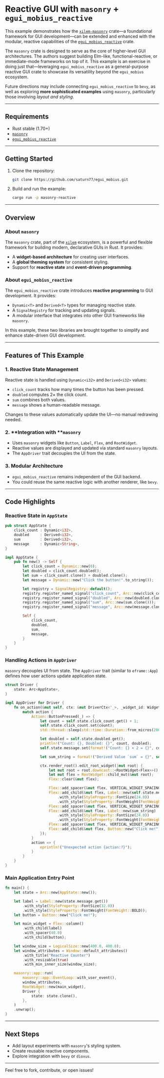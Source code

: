 # Reactive GUI with `masonry` + `egui_mobius_reactive`

This example demonstrates how the [`xilem-masonry`](https://docs.rs/masonry/latest/masonry/) crate—a foundational framework for GUI development—can be extended and enhanced with the modular, reactive capabilities of the [`egui_mobius_reactive`](https://crates.io/crates/egui_mobius_reactive) crate.

The `masonry` crate is designed to serve as the core of higher-level GUI architectures. The authors suggest building Elm-like, functional-reactive, or immediate-mode frameworks on top of it. This example is an exercise in doing just that—leveraging `egui_mobius_reactive` as a general-purpose reactive GUI crate to showcase its versatility beyond the `egui_mobius` ecosystem.

Future directions may include connecting `egui_mobius_reactive` to `bevy`, as well as exploring **more sophisticated examples** using `masonry`, particularly those involving *layout and styling*.

---

## Requirements

- Rust stable (1.70+)
- [`masonry`](https://crates.io/crates/masonry)
- [`egui_mobius_reactive`](https://crates.io/crates/egui_mobius_reactive)

---

## Getting Started

1. Clone the repository:

   ```bash
   git clone https://github.com/saturn77/egui_mobius.git
   ```

2. Build and run the example:

   ```bash
   cargo run -p masonry-reactive
   ```

---

## Overview

### About `masonry`

The `masonry` crate, part of the [`xilem`](https://github.com/linebender/xilem) ecosystem, is a powerful and flexible framework for building modern, declarative GUIs in Rust. It provides:

- A **widget-based architecture** for creating user interfaces.
- A **global theming system** for consistent styling.
- Support for **reactive state** and **event-driven programming**.

### About `egui_mobius_reactive`

The `egui_mobius_reactive` crate introduces **reactive programming** to GUI development. It provides:

- `Dynamic<T>` and `Derived<T>` types for managing reactive state.
- A `SignalRegistry` for tracking and updating signals.
- A modular interface that integrates into other GUI frameworks like `masonry`.

In this example, these two libraries are brought together to simplify and enhance state-driven GUI development.

---

## Features of This Example

### 1. **Reactive State Management**

Reactive state is handled using `Dynamic<i32>` and `Derived<i32>` values:

- `click_count` tracks how many times the button has been pressed.
- `doubled` computes 2× the click count.
- `sum` combines both values.
- `message` shows a human-readable message.

Changes to these values automatically update the UI—no manual redrawing needed.

### 2. \*\*Integration with \*\***`masonry`**

- Uses `masonry` widgets like `Button`, `Label`, `Flex`, and `RootWidget`.
- Reactive values are displayed and updated via standard `masonry` layouts.
- The `AppDriver` trait decouples the UI from the state.

### 3. **Modular Architecture**

- `egui_mobius_reactive` remains independent of the GUI backend.
- You could reuse the same reactive logic with another renderer, like `bevy`.

---

## Code Highlights

### Reactive State in `AppState`

```rust
pub struct AppState {
    click_count : Dynamic<i32>,
    doubled     : Derived<i32>,
    sum         : Derived<i32>,
    message     : Dynamic<String>,
}

impl AppState {
    pub fn new() -> Self {
        let click_count = Dynamic::new(0);
        let doubled = click_count.doubled();
        let sum = click_count.clone() + doubled.clone();
        let message = Dynamic::new("Click the button!".to_string());

        let registry = SignalRegistry::default();
        registry.register_named_signal("click_count", Arc::new(click_count.clone()));
        registry.register_named_signal("doubled", Arc::new(doubled.clone()));
        registry.register_named_signal("sum", Arc::new(sum.clone()));
        registry.register_named_signal("message", Arc::new(message.clone()));

        Self {
            click_count,
            doubled,
            sum,
            message,
        }
    }
}
```

### Handling Actions in `AppDriver`

`masonry` decouples UI from state. The `AppDriver` trait (similar to `eframe::App`) defines how user actions update application state.

```rust
struct Driver {
    state: Arc<AppState>,
}

impl AppDriver for Driver {
    fn on_action(&mut self, ctx: &mut DriverCtx<'_>, _widget_id: WidgetId, action: Action) {
        match action {
            Action::ButtonPressed(_) => {
                let count = self.state.click_count.get() + 1;
                self.state.click_count.set(count);
                std::thread::sleep(std::time::Duration::from_micros(200));

                let doubled = self.state.doubled.get();
                println!("Count: {}, Doubled: {}", count, doubled);
                self.state.message.set(format!("Count: {} × 2 = {}", count, doubled));

                let sum_string = format!("Derived Value `sum` = {}", self.state.sum.get());

                ctx.render_root().edit_root_widget(|mut root| {
                    let mut root = root.downcast::<RootWidget<Flex>>();
                    let mut flex = RootWidget::child_mut(&mut root);
                    Flex::clear(&mut flex);

                    Flex::add_spacer(&mut flex, VERTICAL_WIDGET_SPACING);
                    Flex::add_child(&mut flex, Label::new(self.state.message.get())
                        .with_style(StyleProperty::FontSize(24.0))
                        .with_style(StyleProperty::FontWeight(FontWeight::BOLD)));
                    Flex::add_spacer(&mut flex, VERTICAL_WIDGET_SPACING);
                    Flex::add_child(&mut flex, Label::new(sum_string)
                        .with_style(StyleProperty::FontSize(24.0))
                        .with_style(StyleProperty::FontWeight(FontWeight::BOLD)));
                    Flex::add_spacer(&mut flex, VERTICAL_WIDGET_SPACING);
                    Flex::add_child(&mut flex, Button::new("Click me!"));
                });
            }
            action => {
                eprintln!("Unexpected action {action:?}");
            }
        }
    }
}
```

### Main Application Entry Point

```rust
fn main() {
    let state = Arc::new(AppState::new());

    let label = Label::new(state.message.get())
        .with_style(StyleProperty::FontSize(32.0))
        .with_style(StyleProperty::FontWeight(FontWeight::BOLD));
    let button = Button::new("Click me!");

    let main_widget = Flex::column()
        .with_child(label)
        .with_spacer(40.0)
        .with_child(button);

    let window_size = LogicalSize::new(400.0, 400.0);
    let window_attributes = Window::default_attributes()
        .with_title("Reactive Counter")
        .with_resizable(true)
        .with_min_inner_size(window_size);

    masonry::app::run(
        masonry::app::EventLoop::with_user_event(),
        window_attributes,
        RootWidget::new(main_widget),
        Driver {
            state: state.clone(),
        },
    )
    .unwrap();
}
```

---

## Next Steps

- Add layout experiments with `masonry`'s styling system.
- Create reusable reactive components.
- Explore integration with `bevy` or `dioxus`.

---

Feel free to fork, contribute, or open issues!

